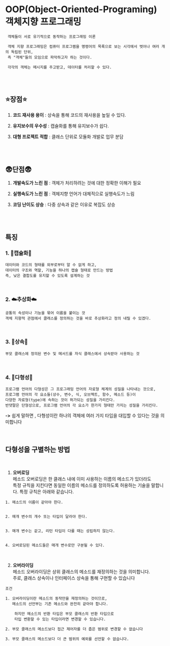 # OOP(Object-Oriented-Programing) 객체지향 프로그래밍

```
 객체들이 서로 유기적으로 동작하는 프로그래밍 이론
 
 객체 지향 프로그래밍은 컴퓨터 프로그램을 명령어의 목록으로 보는 시각에서 벗어나 여러 개의 독립된 단위, 
 즉 "객체"들의 모임으로 파악하고자 하는 것이다. 
 
 각각의 객체는 메시지를 주고받고, 데이터를 처리할 수 있다.
```
<br><br>

## :star:**장점**:star:
1. **코드 재사용 용이** : 상속을 통해 코드의 재사용을 높일 수 있다.


2. **유지보수의 우수성** :  캡슐화를 통해 유지보수가 쉽다.


3. **대형 프로젝트 적합** : 클래스 단위로 모듈화 개발로 업무 분담

<br><br>

## :fearful:**단점**:fearful:
1. **개발속도가 느린 점** : 객체가 처리하려는 것에 대한 정확한 이해가 필요


2. **실행속도가 느린 점** : 객체지향 언어가 대체적으로 실행속도가 느림


3. **코딩 난이도 상승** : 다중 상속과 같은 이유로 복잡도 상승

<br><br>

## **특징**

### 1. :hospital:캡슐화:hospital:
```
데이터와 코드의 형태를 외부로부터 알 수 없게 하고, 
데이터의 구조와 역할, 기능을 하나의 캡슐 형태로 만드는 방법
즉, 낮은 결합도를 유지할 수 있도록 설계하는 것
```

<br>


### 2. :cloud:추상화:cloud:
```
공통의 속성이나 기능을 묶어 이름을 붙이는 것
객체 지향적 관점에서 클래스를 정의하는 것을 바로 추상화라고 정의 내릴 수 있겠다.
```

<br>

### 3. :bow:상속:bow:
```
부모 클래스에 정의된 변수 및 메서드를 자식 클래스에서 상속받아 사용하는 것
```



<br>

### 4. :santa:다형성:santa:
```
프로그램 언어의 다형성은 그 프로그래밍 언어의 자료형 체계의 성질을 나타내는 것으로,
프로그램 언어의 각 요소들(상수, 변수, 식, 오브젝트, 함수, 메소드 등)이
다양한 자료형(type)에 속하는 것이 허가되는 성질을 가리킨다. 
반댓말은 단형성으로, 프로그램 언어의 각 요소가 한가지 형태만 가지는 성질을 가리킨다.
```
**->** 쉽게 말하면 , 다형성이란 하나의 객체에 여러 가지 타입을 대입할 수 있다는 것을 의미합니다

<br>
  
## 다형성을 구별하는 방법
<br>

1. **오버로딩**<br>
메소드 오버로딩은 한 클래스 내에 이미 사용하는 이름의 메소드가 있더라도<br> 특정 규칙을 지킨다면 동일한 이름의 메소드를 정의하도록 허용하는 기술을 말합니다. 특정 규칙은 아래와 같습니다.
```
1. 메소드의 이름이 같아야 한다.

 
2. 매개 변수의 개수 또는 타입이 달라야 한다.

 
3. 매개 변수는 같고, 리턴 타입이 다를 때는 성립하지 않는다.

 
4. 오버로딩된 메소드들은 매개 변수로만 구분될 수 있다.
```
<br>

2. **오버라이딩**<br>
메소드 오버라이딩은 상위 클래스의 메소드를 재정의하는 것을 의미합니다.<br> 주로, 클래스 상속이나 인터페이스 상속을  통해 구현할 수 있습니다

```
조건

1. 오버라이딩이란 메소드의 동작만을 재정의하는 것이므로,
   메소드의 선언부는 기존 메소드와 완전히 같아야 합니다.

    하지만 메소드의 반환 타입은 부모 클래스의 반환 타입으로 
    타입 변환할 수 있는 타입이라면 변경할 수 있습니다.

2. 부모 클래스의 메소드보다 접근 제어자를 더 좁은 범위로 변경할 수 없습니다

3. 부모 클래스의 메소드보다 더 큰 범위의 예외를 선언할 수 없습니다.
```









